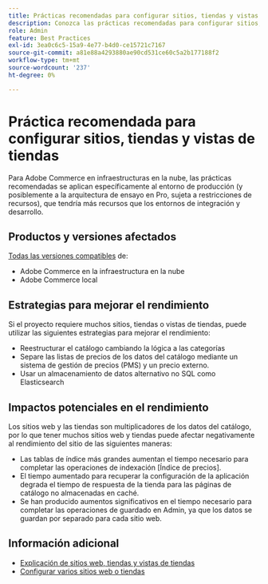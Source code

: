 ```yaml
---
title: Prácticas recomendadas para configurar sitios, tiendas y vistas de tiendas
description: Conozca las prácticas recomendadas para configurar sitios, tiendas y vistas de tiendas para maximizar el rendimiento del sitio.
role: Admin
feature: Best Practices
exl-id: 3ea0c6c5-15a9-4e77-b4d0-ce15721c7167
source-git-commit: a81e88a4293880ae90cd531ce60c5a2b177188f2
workflow-type: tm+mt
source-wordcount: '237'
ht-degree: 0%

---
```


# Práctica recomendada para configurar sitios, tiendas y vistas de tiendas

Para Adobe Commerce en infraestructuras en la nube, las prácticas recomendadas se aplican específicamente al entorno de producción (y posiblemente a la arquitectura de ensayo en Pro, sujeta a restricciones de recursos), que tendría más recursos que los entornos de integración y desarrollo.

## Productos y versiones afectados

[Todas las versiones compatibles](../../../release/versions.md) de:

- Adobe Commerce en la infraestructura en la nube
- Adobe Commerce local

## Estrategias para mejorar el rendimiento

Si el proyecto requiere muchos sitios, tiendas o vistas de tiendas, puede utilizar las siguientes estrategias para mejorar el rendimiento:

- Reestructurar el catálogo cambiando la lógica a las categorías
- Separe las listas de precios de los datos del catálogo mediante un sistema de gestión de precios (PMS) y un precio externo.
- Usar un almacenamiento de datos alternativo no SQL como Elasticsearch

## Impactos potenciales en el rendimiento

Los sitios web y las tiendas son multiplicadores de los datos del catálogo, por lo que tener muchos sitios web y tiendas puede afectar negativamente al rendimiento del sitio de las siguientes maneras:

- Las tablas de índice más grandes aumentan el tiempo necesario para completar las operaciones de indexación [Índice de precios].
- El tiempo aumentado para recuperar la configuración de la aplicación degrada el tiempo de respuesta de la tienda para las páginas de catálogo no almacenadas en caché.
- Se han producido aumentos significativos en el tiempo necesario para completar las operaciones de guardado en Admin, ya que los datos se guardan por separado para cada sitio web.


## Información adicional

- [Explicación de sitios web, tiendas y vistas de tiendas](https://devdocs.magento.com/cloud/configure/configure-best-practices.html#sites)
- [Configurar varios sitios web o tiendas](https://devdocs.magento.com/cloud/project/project-multi-sites.html)
